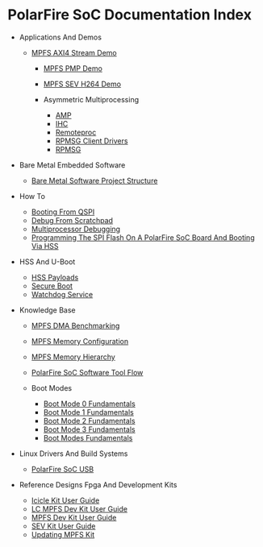 # PolarFire SoC Documentation Index

- Applications And Demos
  - [MPFS AXI4 Stream Demo](./applications-and-demos/mpfs-axi4-stream-demo.md)
    - [MPFS PMP Demo](./applications-and-demos/mpfs-pmp-demo.md)
    - [MPFS SEV H264 Demo](./applications-and-demos/mpfs-sev-h264-demo.md)

    - Asymmetric Multiprocessing
      - [AMP](./applications-and-demos/asymmetric-multiprocessing/amp.md)
      - [IHC](./applications-and-demos/asymmetric-multiprocessing/ihc.md)
      - [Remoteproc](./applications-and-demos/asymmetric-multiprocessing/remoteproc.md)
      - [RPMSG Client Drivers](./applications-and-demos/asymmetric-multiprocessing/rpmsg-client-drivers.md)
      - [RPMSG](./applications-and-demos/asymmetric-multiprocessing/rpmsg.md)

- Bare Metal Embedded Software
  - [Bare Metal Software Project Structure](./bare-metal-embedded-software/bare-metal-software-project-structure.md)

- How To
  - [Booting From QSPI](./how-to/booting-from-qspi.md)
  - [Debug From Scratchpad](./how-to/debug-from-scratchpad.md)
  - [Multiprocessor Debugging](./how-to/multiprocessor-debugging.md)
  - [Programming The SPI Flash On A PolarFire SoC Board And Booting Via HSS](./how-to/programming-the-spi-flash-on-a-polarfire-soc-board-and-booting-via-hss.md)

- HSS And U-Boot
  - [HSS Payloads](./hss-and-u-boot/hss-payloads.md)
  - [Secure Boot](./hss-and-u-boot/secure-boot.md)
  - [Watchdog Service](./hss-and-u-boot/watchdog-service.md)

- Knowledge Base
  - [MPFS DMA Benchmarking](./knowledge-base/mpfs-dma-benchmarking.md)
  - [MPFS Memory Configuration](./knowledge-base/mpfs-memory-configuration.md)
  - [MPFS Memory Hierarchy](./knowledge-base/mpfs-memory-hierarchy.md)
  - [PolarFire SoC Software Tool Flow](./knowledge-base/polarfire-soc-software-tool-flow.md)

  - Boot Modes
    - [Boot Mode 0 Fundamentals](./knowledge-base/boot-modes/boot-mode-0-fundamentals.md)
    - [Boot Mode 1 Fundamentals](./knowledge-base/boot-modes/boot-mode-1-fundamentals.md)
    - [Boot Mode 2 Fundamentals](./knowledge-base/boot-modes/boot-mode-2-fundamentals.md)
    - [Boot Mode 3 Fundamentals](./knowledge-base/boot-modes/boot-mode-3-fundamentals.md)
    - [Boot Modes Fundamentals](./knowledge-base/boot-modes/boot-modes-fundamentals.md)

- Linux Drivers And Build Systems
  - [PolarFire SoC USB](./linux-drivers-and-build-systems/polarfire-soc-usb.md)

- Reference Designs Fpga And Development Kits
  - [Icicle Kit User Guide](./reference-designs-fpga-and-development-kits/icicle-kit-user-guide.md)
  - [LC MPFS Dev Kit User Guide](./reference-designs-fpga-and-development-kits/lc-mpfs-dev-kit-user-guide.md)
  - [MPFS Dev Kit User Guide](./reference-designs-fpga-and-development-kits/mpfs-dev-kit-user-guide.md)
  - [SEV Kit User Guide](./reference-designs-fpga-and-development-kits/sev-kit-user-guide.md)
  - [Updating MPFS Kit](./reference-designs-fpga-and-development-kits/updating-mpfs-kit.md)
